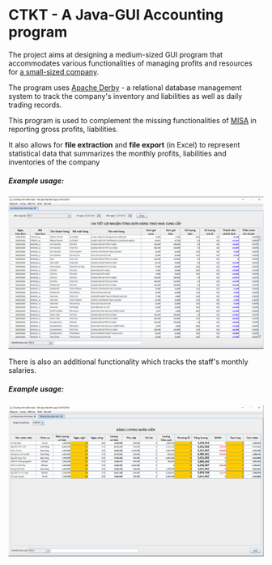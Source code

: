 # CTKT - A Java-GUI Accounting program

The project aims at designing a medium-sized GUI program that accommodates various functionalities of managing profits and resources for [a small-sized company](http://www.thongtincongty.com/company/133832914-cong-ty-tnhh-xuan-anh-khanh-hoa/). 

The program uses [Apache Derby](https://db.apache.org/derby/) - a relational database management system to track the company's inventory and liabilities as well as daily trading records.

This program is used to complement the missing functionalities of [MISA](http://www.misa.com.vn/) in reporting gross profits, liabilities.

It also allows for **file extraction** and **file export** (in Excel) to represent statistical data that summarizes the monthly profits, liabilities and inventories of the company

##### Example usage:
![Profits usage](./ex1.png "Profits usage")

There is also an additional functionality which tracks the staff's monthly salaries.

##### Example usage:
![Profits usage](./ex2.png "Salaries usage")
